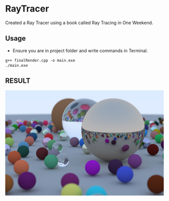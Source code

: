 # RayTracer
Created a Ray Tracer using a book called Ray Tracing in One Weekend.

## Usage

* Ensure you are in project folder and write commands in Terminal.

```
g++ finalRender.cpp -o main.exe
./main.exe
```

## RESULT
![Image of Running Ray Tracer](https://github.com/Ktuzinowski/RayTracer/blob/main/KevinTuzinowskiFinalRender2.jpg?raw=true)
